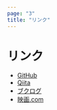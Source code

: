 ```yaml
---
page: "3"
title: "リンク"
---
```


# リンク

- [GitHub](https://github.com/azujuuuuuun)
- [Qiita](https://qiita.com/azujuuuuuun)
- [ブクログ](https://booklog.jp/users/azujuuuuuun)
- [映画.com](https://eiga.com/mypage/753513/)
